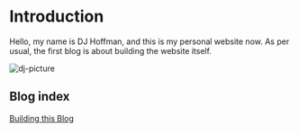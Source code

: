 # Introduction

Hello, my name is DJ Hoffman, and this is my personal website now. As per usual, the first blog is about building the website itself.

![dj-picture](/dj-picture.png)

## Blog index
[Building this Blog](?page=makingtheblog.md)
